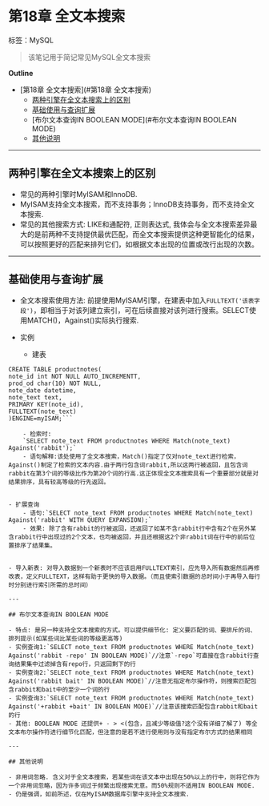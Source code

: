 # 第18章 全文本搜索

标签：MySQL

>该笔记用于简记常见MySQL全文本搜索




**Outline**

- [第18章 全文本搜索](#第18章 全文本搜索)
	- [两种引擎在全文本搜索上的区别](#两种引擎在全文本搜索上的区别)
	- [基础使用与查询扩展](#基础使用与查询扩展)
	- [布尔文本查询IN BOOLEAN MODE](#布尔文本查询IN BOOLEAN MODE)
	- [其他说明](#其他说明)



---

## 两种引擎在全文本搜索上的区别

- 常见的两种引擎时MyISAM和InnoDB.
- MyISAM支持全文本搜索，而不支持事务；InnoDB支持事务，而不支持全文本搜索.
- 常见的其他搜索方式: LIKE和通配符, 正则表达式, 我体会与全文本搜索差异最大的是前两种不支持提供最优匹配，而全文本搜索提供这种更智能化的结果，可以按照更好的匹配来排列它们，如根据文本出现的位置或改行出现的次数。

---

## 基础使用与查询扩展
- 全文本搜索使用方法: 前提使用MyISAM引擎，在建表中加入`FULLTEXT('该表字段')`，即相当于对该列建立索引，可在后续直接对该列进行搜索。SELECT使用MATCH()，Against()实际执行搜索.

- 实例
	- 建表
```
CREATE TABLE productnotes(
note_id int NOT NULL AUTO_INCREMENTT,
prod_od char(10) NOT NULL,
note_date datetime,
note_text text,
PRIMARY KEY(note_id),
FULLTEXT(note_text)
)ENGINE=myISAM;```

	- 检索时:
	`SELECT note_text FROM productnotes WHERE Match(note_text) Against('rabbit');`
	- 语句解释:该处使用了全文本搜索，Match()指定了仅对note_text进行检索，Against()制定了检索的文本内容.由于两行包含词rabbit,所以这两行被返回，且包含词rabbit在第3个词的等级比作为第20个词的行高.这正体现全文本搜索具有一个重要部分就是对结果排序，具有较高等级的行先返回。


- 扩展查询
	- 语句:`SELECT note_text FROM productnotes WHERE Match(note_text) Against('rabbit' WITH QUERY EXPANSION);`
	- 效果: 除了含有rabbit的行被返回，还返回了如某不含rabbit行中含有2个在另外某含rabbit行中出现过的2个文本，也均被返回，并且还根据这2个非rabbit词在行中的前后位置排序了结果集。


- 导入新表: 对导入数据到一个新表时不应该启用FULLTEXT索引，应先导入所有数据然后再修改表，定义FULLTEXT，这样有助于更快的导入数据。（而且使索引数据的总时间小于再导入每行时分别进行索引所需的总时间）

---

## 布尔文本查询IN BOOLEAN MODE

- 特点: 是另一种支持全文本搜索的方式。可以提供细节化: 定义要匹配的词、要排斥的词、排列提示(如某些词比某些词的等级更高等)
- 实例查询1:`SELECT note_text FROM productnotes WHERE Match(note_text) Against('rabbit -repo' IN BOOLEAN MODE)`//注意`-repo`可直接在含rabbit行查询结果集中过滤掉含有repo行，只返回剩下的行
- 实例查询2:`SELECT note_text FROM productnotes WHERE Match(note_text) Against('rabbit bait' IN BOOLEAN MODE)`//注意无指定布尔操作符，则搜索匹配包含rabbit和bait中的至少一个词的行
- 实例查询3:`SELECT note_text FROM productnotes WHERE Match(note_text) Against('+rabbit +bait' IN BOOLEAN MODE)`//注意该搜索匹配包含rabbit和bait的行
- 其他: BOOLEAN MODE 还提供+ - > <(包含，且减少等级值?这个没有详细了解了) 等全文本布尔操作符进行细节化匹配，但注意的是若不进行使用则与没有指定布尔方式的结果相同

---

## 其他说明

- 非用词忽略. 含义对于全文本搜索，若某些词在该文本中出现在50%以上的行中，则将它作为一个非用词忽略，因为许多词过于频繁出现搜索无意。而50%规则不适用IN BOOLEAN MODE.
- 仍是强调，如前所述，仅在MyISAM数据库引擎中支持全文本搜索.